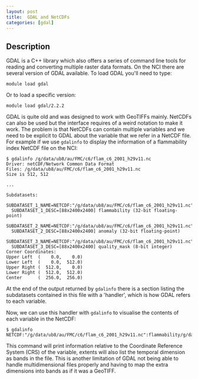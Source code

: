 ```yaml
---
layout: post
title:  GDAL and NetCDFs
categories: [gdal]
---
```


## Description

GDAL is a C++ library which also offers a series of command line tools for reading and converting multiple raster data formats. On the NCI there are several version of GDAL available. To load GDAL you'll need to type:

```
module load gdal
```

Or to load a specific version:

```
module load gdal/2.2.2
```

GDAL is quite old and was designed to work with GeoTIFFs mainly. NetCDFs can also be used but the interface requires of a weird notation to make it work. The problem is that NetCDFs can contain multiple variables and we need to be explicit to GDAL about the variable that we refer in a NetCDF file. For example if we use `gdalinfo` to display the information of a flammability index NetCDF file on the NCI:

```
$ gdalinfo /g/data/ub8/au/FMC/c6/flam_c6_2001_h29v11.nc
Driver: netCDF/Network Common Data Format
Files: /g/data/ub8/au/FMC/c6/flam_c6_2001_h29v11.nc
Size is 512, 512

...

Subdatasets:
  SUBDATASET_1_NAME=NETCDF:"/g/data/ub8/au/FMC/c6/flam_c6_2001_h29v11.nc":flammability
  SUBDATASET_1_DESC=[88x2400x2400] flammability (32-bit floating-point)
  SUBDATASET_2_NAME=NETCDF:"/g/data/ub8/au/FMC/c6/flam_c6_2001_h29v11.nc":anomaly
  SUBDATASET_2_DESC=[88x2400x2400] anomaly (32-bit floating-point)
  SUBDATASET_3_NAME=NETCDF:"/g/data/ub8/au/FMC/c6/flam_c6_2001_h29v11.nc":quality_mask
  SUBDATASET_3_DESC=[88x2400x2400] quality_mask (8-bit integer)
Corner Coordinates:
Upper Left  (    0.0,    0.0)
Lower Left  (    0.0,  512.0)
Upper Right (  512.0,    0.0)
Lower Right (  512.0,  512.0)
Center      (  256.0,  256.0)
```

At the end of the output returned by `gdalinfo` there is a section listing the subdatasets contained in this file with a 'handler', which is how GDAL refers to each variable.

Now, we can use this handler with `gdalinfo` to visualise the contents of each variable in the NetCDF:

```
$ gdalinfo NETCDF:"/g/data/ub8/au/FMC/c6/flam_c6_2001_h29v11.nc":flammability/g/data/ub8/au/FMC/c6/flam_c6_2001_h29v11.nc
```

This command will print information relative to the Coordinate Reference System (CRS) of the variable, extents will also list the temporal dimension as bands in the file. This is another limitation of GDAL not being able to handle multidimensional files properly and having to map the extra dimensions into bands as if it was a GeoTIFF.

